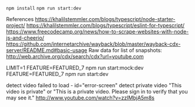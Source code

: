 `npm install`
`npm run start:dev`

References
https://khalilstemmler.com/blogs/typescript/node-starter-project/
https://khalilstemmler.com/blogs/typescript/eslint-for-typescript/
https://www.freecodecamp.org/news/how-to-scrape-websites-with-node-js-and-cheerio/
https://github.com/internetarchive/wayback/blob/master/wayback-cdx-server/README.md#basic-usage
Raw data for list of snapshots: http://web.archive.org/cdx/search/cdx?url=youtube.com

LIMIT=1 FEATURE=FEATURED_7 npm run start:mock:dev
FEATURE=FEATURED_7 npm run start:dev

detect video failed to load - id="error-screen"
detect private video "This video is private" or "This is a private video. Please sign in to verify that you may see it." http://www.youtube.com/watch?v=zzIMbjA5m8s
